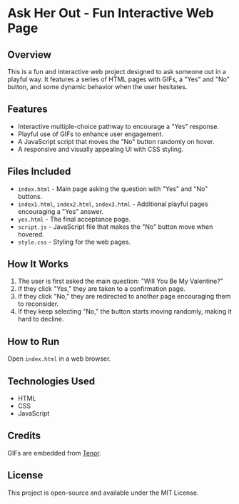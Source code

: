 # Ask Her Out - Fun Interactive Web Page

## Overview
This is a fun and interactive web project designed to ask someone out in a playful way. It features a series of HTML pages with GIFs, a "Yes" and "No" button, and some dynamic behavior when the user hesitates.

## Features
- Interactive multiple-choice pathway to encourage a "Yes" response.
- Playful use of GIFs to enhance user engagement.
- A JavaScript script that moves the "No" button randomly on hover.
- A responsive and visually appealing UI with CSS styling.

## Files Included
- `index.html` - Main page asking the question with "Yes" and "No" buttons.
- `index1.html`, `index2.html`, `index3.html` - Additional playful pages encouraging a "Yes" answer.
- `yes.html` - The final acceptance page.
- `script.js` - JavaScript file that makes the "No" button move when hovered.
- `style.css` - Styling for the web pages.

## How It Works
1. The user is first asked the main question: "Will You Be My Valentine?"
2. If they click "Yes," they are taken to a confirmation page.
3. If they click "No," they are redirected to another page encouraging them to reconsider.
4. If they keep selecting "No," the button starts moving randomly, making it hard to decline.

## How to Run
Open `index.html` in a web browser.

## Technologies Used
- HTML
- CSS
- JavaScript

## Credits
GIFs are embedded from [Tenor](https://tenor.com/).

## License
This project is open-source and available under the MIT License.

